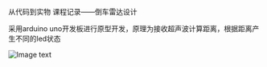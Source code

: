 从代码到实物 课程记录——倒车雷达设计

采用arduino uno开发板进行原型开发，原理为接收超声波计算距离，根据距离产生不同的led状态

![Image text](https://raw.githubusercontent.com/M1ku7a/code/main/image/IMG_20211018_172039.jpg)
